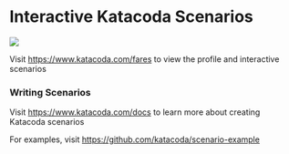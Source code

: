 # Interactive Katacoda Scenarios

[![](http://shields.katacoda.com/katacoda/fares/count.svg)](https://www.katacoda.com/fares "Get your profile on Katacoda.com")

Visit https://www.katacoda.com/fares to view the profile and interactive scenarios

### Writing Scenarios
Visit https://www.katacoda.com/docs to learn more about creating Katacoda scenarios

For examples, visit https://github.com/katacoda/scenario-example
